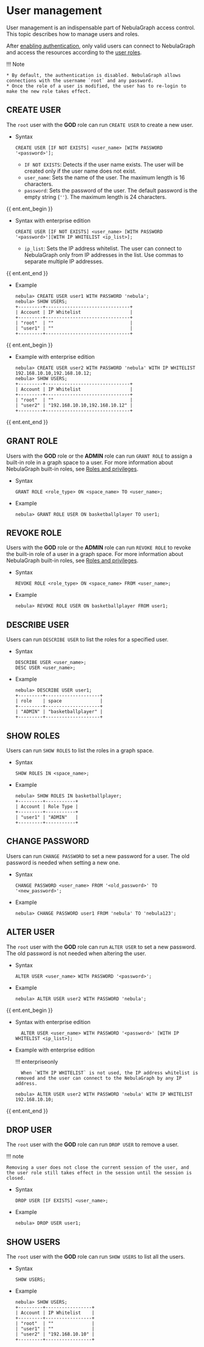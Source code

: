 # User management

User management is an indispensable part of NebulaGraph access control. This topic describes how to manage users and roles.

After [enabling authentication](1.authentication.md), only valid users can connect to NebulaGraph and access the resources according to the [user roles](3.role-list.md).

!!! Note

    * By default, the authentication is disabled. NebulaGraph allows connections with the username `root` and any password.
    * Once the role of a user is modified, the user has to re-login to make the new role takes effect.


## CREATE USER

The `root` user with the **GOD** role can run `CREATE USER` to create a new user.

- Syntax

  ```ngql
  CREATE USER [IF NOT EXISTS] <user_name> [WITH PASSWORD '<password>'];
  ```

  - `IF NOT EXISTS`: Detects if the user name exists. The user will be created only if the user name does not exist.
  - `user_name`: Sets the name of the user. The maximum length is 16 characters.
  - `password`: Sets the password of the user. The default password is the empty string (`''`). The maximum length is 24 characters.

{{ ent.ent_begin }}
- Syntax with enterprise edition

  ```ngql
  CREATE USER [IF NOT EXISTS] <user_name> [WITH PASSWORD '<password>'][WITH IP WHITELIST <ip_list>];
  ```
  - `ip_list`: Sets the IP address whitelist. The user can connect to NebulaGraph only from IP addresses in the list. Use commas to separate multiple IP addresses.

{{ ent.ent_end }}

- Example

  ```ngql
  nebula> CREATE USER user1 WITH PASSWORD 'nebula';
  nebula> SHOW USERS;
  +---------+-------------------------------+
  | Account | IP Whitelist                  |
  +---------+-------------------------------+
  | "root"  | ""                            |
  | "user1" | ""                            |
  +---------+-------------------------------+
  ```

{{ ent.ent_begin }}
- Example with enterprise edition

  ```ngql
  nebula> CREATE USER user2 WITH PASSWORD 'nebula' WITH IP WHITELIST 192.168.10.10,192.168.10.12;
  nebula> SHOW USERS;
  +---------+-------------------------------+
  | Account | IP Whitelist                  |
  +---------+-------------------------------+
  | "root"  | ""                            |
  | "user2" | "192.168.10.10,192.168.10.12" |
  +---------+-------------------------------+
  ```
{{ ent.ent_end }}

## GRANT ROLE

Users with the **GOD** role or the **ADMIN** role can run `GRANT ROLE` to assign a built-in role in a graph space to a user. For more information about NebulaGraph built-in roles, see [Roles and privileges](3.role-list.md).

* Syntax

  ```ngql
  GRANT ROLE <role_type> ON <space_name> TO <user_name>;
  ```

* Example

  ```ngql
  nebula> GRANT ROLE USER ON basketballplayer TO user1;
  ```

## REVOKE ROLE

Users with the **GOD** role or the **ADMIN** role can run `REVOKE ROLE` to revoke the built-in role of a user in a graph space. For more information about NebulaGraph built-in roles, see [Roles and privileges](3.role-list.md).

* Syntax

  ```ngql
  REVOKE ROLE <role_type> ON <space_name> FROM <user_name>;
  ```

* Example

  ```ngql
  nebula> REVOKE ROLE USER ON basketballplayer FROM user1;
  ```

## DESCRIBE USER

Users can run `DESCRIBE USER` to list the roles for a specified user.

* Syntax

  ```ngql
  DESCRIBE USER <user_name>;
  DESC USER <user_name>;
  ```

* Example

  ```ngql
  nebula> DESCRIBE USER user1;
  +---------+--------------------+
  | role    | space              |
  +---------+--------------------+
  | "ADMIN" | "basketballplayer" |
  +---------+--------------------+
  ```

## SHOW ROLES

Users can run `SHOW ROLES` to list the roles in a graph space.

* Syntax

  ```ngql
  SHOW ROLES IN <space_name>;
  ```

* Example

  ```ngql
  nebula> SHOW ROLES IN basketballplayer;
  +---------+-----------+
  | Account | Role Type |
  +---------+-----------+
  | "user1" | "ADMIN"   |
  +---------+-----------+
  ```

## CHANGE PASSWORD

Users can run `CHANGE PASSWORD` to set a new password for a user. The old password is needed when setting a new one.

* Syntax

  ```ngql
  CHANGE PASSWORD <user_name> FROM '<old_password>' TO '<new_password>';
  ```

* Example

  ```ngql
  nebula> CHANGE PASSWORD user1 FROM 'nebula' TO 'nebula123';
  ```

## ALTER USER

The `root` user with the **GOD** role can run `ALTER USER` to set a new password. The old password is not needed when altering the user.

- Syntax

  ```ngql
  ALTER USER <user_name> WITH PASSWORD '<password>';
  ```
- Example
  
  ```ngql
  nebula> ALTER USER user2 WITH PASSWORD 'nebula';
  ```

{{ ent.ent_begin }}
- Syntax with enterprise edition
  
  ```ngql
    ALTER USER <user_name> WITH PASSWORD '<password>' [WITH IP WHITELIST <ip_list>];
  ```

- Example with enterprise edition

  !!! enterpriseonly

        When `WITH IP WHITELIST` is not used, the IP address whitelist is removed and the user can connect to the NebulaGraph by any IP address.

  ```ngql
  nebula> ALTER USER user2 WITH PASSWORD 'nebula' WITH IP WHITELIST 192.168.10.10;
  ```

{{ ent.ent_end }}

## DROP USER

The `root` user with the **GOD** role can run `DROP USER` to remove a user.

!!! note

    Removing a user does not close the current session of the user, and the user role still takes effect in the session until the session is closed.

* Syntax

  ```ngql
  DROP USER [IF EXISTS] <user_name>;
  ```

* Example

  ```ngql
  nebula> DROP USER user1;
  ```

## SHOW USERS

The `root` user with the **GOD** role can run `SHOW USERS` to list all the users.

* Syntax

  ```ngql
  SHOW USERS;
  ```

* Example

  ```ngql
  nebula> SHOW USERS;
  +---------+-----------------+
  | Account | IP Whitelist    |
  +---------+-----------------+
  | "root"  | ""              |
  | "user1" | ""              |
  | "user2" | "192.168.10.10" |
  +---------+-----------------+
  ```
